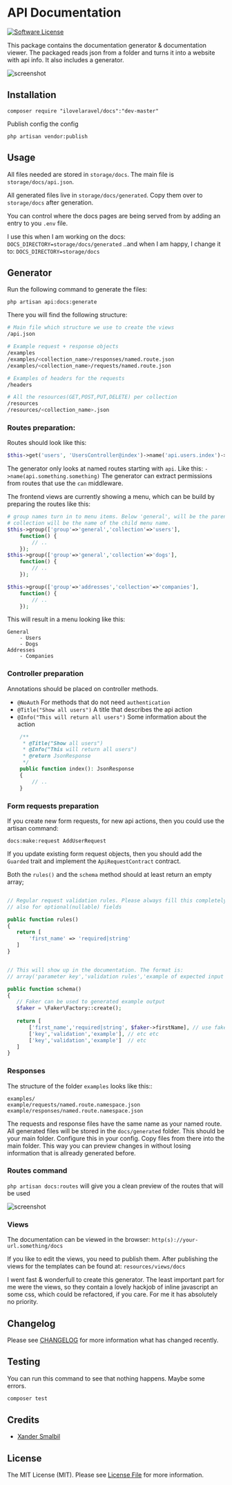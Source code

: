 # API Documentation

[![Software License](https://img.shields.io/badge/license-MIT-brightgreen.svg?style=flat-square)](LICENSE.md)

This package contains the documentation generator & documentation viewer.
The packaged reads json from a folder and turns it into a website with api info. It also includes a generator.

![screenshot](https://github.com/ilovelaravel/docs/blob/master/screenshot.png)

## Installation

```composer require "ilovelaravel/docs":"dev-master"```

Publish config the config

```php artisan vendor:publish```

## Usage

All files needed are stored in ```storage/docs```. The main file is ```storage/docs/api.json```.

All generated files live in ```storage/docs/generated```. Copy them over to ```storage/docs``` after generation.

You can control where the docs pages are being served from by adding an entry to you ```.env``` file.

I use this when I am working on the docs: ```DOCS_DIRECTORY=storage/docs/generated``` 
..and when I am happy, I change it to: ```DOCS_DIRECTORY=storage/docs``` 

## Generator

Run the following command to generate the files:

```php artisan api:docs:generate ```

There you will find the following structure:

```bash
# Main file which structure we use to create the views
/api.json    

# Example request + response objects
/examples
/examples/<collection_name>/responses/named.route.json
/examples/<collection_name>/requests/named.route.json

# Examples of headers for the requests
/headers

# All the resources(GET,POST,PUT,DELETE) per collection 
/resources
/resources/<collection_name>.json
```

### Routes preparation:

Routes should look like this:

```php
$this->get('users', 'UsersController@index')->name('api.users.index')->middleware('can:users.read'); 
```

The generator only looks at named routes starting with ```api```. Like this: ```->name(api.something.something)```
The generator can extract permissions from routes that use the ```can``` middleware. 

The frontend views are currently showing a menu, which can be build by preparing the routes like this:

```php
# group names turn in to menu items. Below 'general', will be the parent. 
# collection will be the name of the child menu name.
$this->group(['group'=>'general','collection'=>'users'],
    function() {
        // ..
    });
$this->group(['group'=>'general','collection'=>'dogs'],
    function() {
        // ..
    });        

$this->group(['group'=>'addresses','collection'=>'companies'],
    function() {
        // ..
    });
```

This will result in a menu looking like this:

```
General
    - Users
    - Dogs
Addresses
    - Companies
```

### Controller preparation

Annotations should be placed on controller methods.
- ```@NoAuth``` For methods that do not need ```authentication```
- ```@Title("Show all users")``` A title that describes the api action
- ```@Info("This will return all users")``` Some information about the action

```php
    /**
     * @Title("Show all users")
     * @Info("This will return all users")
     * @return JsonResponse
     */
    public function index(): JsonResponse
    {
        // ..
    }
```

### Form requests preparation
 
 If you create new form requests, for new api actions, then you could use the artisan command:

 ```docs:make:request AddUserRequest```
 
 If you update existing form request objects, then you should add the ```Guarded``` trait and implement the  ```ApiRequestContract``` contract.
 
 Both the ```rules()``` and the ```schema``` method should at least return an empty array;
 
 ```php

// Regular request validation rules. Please always fill this completely,  
// also for optional(nullable) fields

public function rules() 
{
    return [
        'first_name' => 'required|string'
    ]
}


// This will show up in the documentation. The format is:
// array('parameter key','validation rules','example of expected input') 

public function schema() 
{
    // Faker can be used to generated example output
    $faker = \Faker\Factory::create();
    
    return [
        ['first_name','required|string', $faker->firstName], // use faker like this
        ['key','validation','example'], // etc etc
        ['key','validation','example']  // etc
    ]
}

``` 

### Responses

The structure of the folder ```examples``` looks like this::
 
 ```
 examples/
 example/requests/named.route.namespace.json
 example/responses/named.route.namespace.json 
 ```
 
 The requests and response files have the same name as your named route.
 All generated files will be stored in the ```docs/generated``` folder. This should be your main folder. Configure this in your config. 
 Copy files from there into the main folder. This way you can preview changes in without losing information that is allready generated before.

### Routes command
```php artisan docs:routes``` will give you a clean preview of the routes that will be used

![screenshot](https://github.com/ilovelaravel/docs/blob/master/screenshot2.png)

### Views
The documentation can be viewed in the browser: ```http(s)://your-url.something/docs```

 If you like to edit the views, you need to publish them. After publishing the views for the templates can be found at:
 ```resources/views/docs```
 
 I went fast & wonderfull to create this generator. The least important part for me were the views, so they contain a 
 lovely hackjob of inline javascript an some css, which could be refactored, if you care. For me it has absolutely no
 priority.

## Changelog
Please see [CHANGELOG](CHANGELOG.md) for more information what has changed recently.

## Testing
You can run this command to see that nothing happens. Maybe some errors. 

```bash
composer test
```

## Credits

- [Xander Smalbil](http://videofunk.nl)

## License

The MIT License (MIT). Please see [License File](LICENSE.md) for more information.
